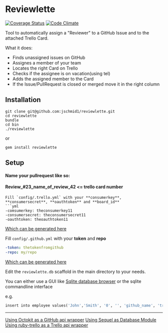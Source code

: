 Reviewlette
===========

[![Coverage Status](https://img.shields.io/coveralls/jschmid1/reviewlette.svg)](https://coveralls.io/r/jschmid1/reviewlette)
[![Code Climate](https://codeclimate.com/github/jschmid1/reviewlette.png)](https://codeclimate.com/github/jschmid1/reviewlette)

Tool to automatically assign a "Reviewer" to a GitHub Issue and to the attached Trello Card.


What it does:

- Finds unassigned issues on GitHub
- Assignes a member of your team
- Locates the right Card on Trello
- Checks if the assignee is on vacation(using tel)
- Adds the assigned member to the Card
- If the Issue/PullRequest is closed or merged move it in the right column

## Installation

```
git clone git@github.com:jschmid1/reviewlette.git
cd reviewlette
bundle
cd bin
./reviewlette
```

or

```
gem install reviewlette
```


## Setup

#### Name your pullrequest like so:
#### Review_#23_name_of_review_42  <= trello card number

```
Fill `config/.trello.yml` with your **consumerkey**, **consumersecret**, **oauthtoken** and **board_id**
```yml
-comsumerkey: theconsumerkey11
-consumersecret: theconsumersecret11
-oauthtoken: theoauthtoken11
```

[Which can be generated here](https://trello.com/1/appKey/generate)

Fill `config/.github.yml` with your **token** and **repo**
```yml
-token: thetokenfromgithub
-repo: my/repo
```

[Which can be generated here](https://github.com/settings/applications/new)


Edit the `reviewlette.db` scaffold in the main directory to your needs.

You can either use a GUI like [Sqlite database browser](http://sqlitebrowser.org/) or the sqlite commandline interface

e.g.

```ruby
insert into employee values('John','Smith', '0', '', 'github_name', 'trello_name', 'tel_name');
```

---

[Using Octokit as a GitHub api wrapper](https://github.com/octokit/octokit.rb)
[Using Sequel as Database Module](https://github.com/jeremyevans/sequel)
[Using ruby-trello as a Trello api wrapper](https://github.com/jeremytregunna/ruby-trello)




